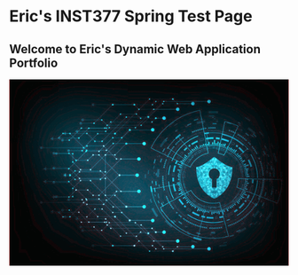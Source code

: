 # Eric's INST377 Spring Test Page

## Welcome to Eric's Dynamic Web Application Portfolio

![Picture:](https://github.com/ericTle1/INST377/blob/master/CyberSecurity.png)

